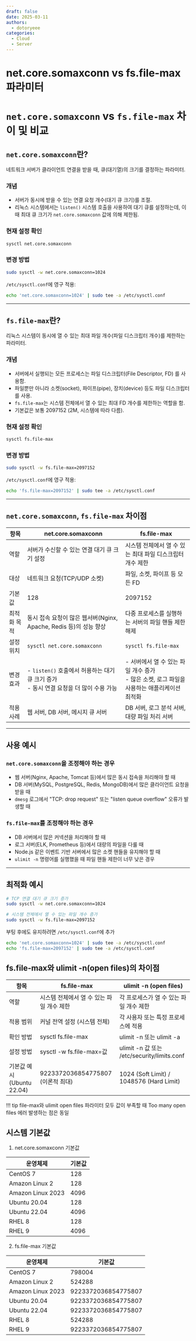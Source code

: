 ```yaml
---
draft: false
date: 2025-03-11
authors:
  - dotoryeee
categories:
  - Cloud
  - Server
---
```

# net.core.somaxconn vs fs.file-max 파라미터

<!-- more -->

# `net.core.somaxconn` vs `fs.file-max` 차이 및 비교

## `net.core.somaxconn`란?
네트워크 서버가 클라이언트 연결을 받을 때, 큐(대기열)의 크기를 결정하는 파라미터.

### 개념
- 서버가 동시에 받을 수 있는 연결 요청 개수(대기 큐 크기)를 조절.
- 리눅스 시스템에서는 `listen()` 시스템 호출을 사용하여 대기 큐를 설정하는데, 이때 최대 큐 크기가 `net.core.somaxconn` 값에 의해 제한됨.

### 현재 설정 확인
```bash
sysctl net.core.somaxconn
```

### 변경 방법
```bash
sudo sysctl -w net.core.somaxconn=1024
```

`/etc/sysctl.conf`에 영구 적용:
```bash
echo 'net.core.somaxconn=1024' | sudo tee -a /etc/sysctl.conf
```

---

## `fs.file-max`란?
리눅스 시스템이 동시에 열 수 있는 최대 파일 개수(파일 디스크립터 개수)를 제한하는 파라미터.

### 개념
- 서버에서 실행되는 모든 프로세스는 파일 디스크립터(File Descriptor, FD) 를 사용함.
- 파일뿐만 아니라 소켓(socket), 파이프(pipe), 장치(device) 등도 파일 디스크립터를 사용.
- `fs.file-max`는 시스템 전체에서 열 수 있는 최대 FD 개수를 제한하는 역할을 함.
- 기본값은 보통 2097152 (2M, 시스템에 따라 다름).

### 현재 설정 확인
```bash
sysctl fs.file-max
```

### 변경 방법
```bash
sudo sysctl -w fs.file-max=2097152
```

`/etc/sysctl.conf`에 영구 적용:
```bash
echo 'fs.file-max=2097152' | sudo tee -a /etc/sysctl.conf
```

---

## `net.core.somaxconn`, `fs.file-max` 차이점

| 항목 | net.core.somaxconn | fs.file-max |
|------|----------------------|-----------------|
| 역할 | 서버가 수신할 수 있는 연결 대기 큐 크기 설정 | 시스템 전체에서 열 수 있는 최대 파일 디스크립터 개수 제한 |
| 대상 | 네트워크 요청(TCP/UDP 소켓) | 파일, 소켓, 파이프 등 모든 FD |
| 기본값 | 128 | 2097152 |
| 최적화 목적 | 동시 접속 요청이 많은 웹서버(Nginx, Apache, Redis 등)의 성능 향상 | 다중 프로세스를 실행하는 서버의 파일 핸들 제한 해제 |
| 설정 위치 | `sysctl net.core.somaxconn` | `sysctl fs.file-max` |
| 변경 효과 | - `listen()` 호출에서 허용하는 대기 큐 크기 증가<br>- 동시 연결 요청을 더 많이 수용 가능 | - 서버에서 열 수 있는 파일 개수 증가<br>- 많은 소켓, 로그 파일을 사용하는 애플리케이션 최적화 |
| 적용 사례 | 웹 서버, DB 서버, 메시지 큐 서버 | DB 서버, 로그 분석 서버, 대량 파일 처리 서버 |

---

## 사용 예시
### `net.core.somaxconn`을 조정해야 하는 경우

- 웹 서버(Nginx, Apache, Tomcat 등)에서 많은 동시 접속을 처리해야 할 때
- DB 서버(MySQL, PostgreSQL, Redis, MongoDB)에서 많은 클라이언트 요청을 받을 때
- `dmesg` 로그에서 "TCP: drop request" 또는 "listen queue overflow" 오류가 발생할 때

### `fs.file-max`를 조정해야 하는 경우

- DB 서버에서 많은 커넥션을 처리해야 할 때
- 로그 서버(ELK, Prometheus 등)에서 대량의 파일을 다룰 때
- Node.js 같은 이벤트 기반 서버에서 많은 소켓 핸들을 유지해야 할 때
- `ulimit -n` 명령어를 실행했을 때 파일 핸들 제한이 너무 낮은 경우

---

## 최적화 예시
```bash
# TCP 연결 대기 큐 크기 증가
sudo sysctl -w net.core.somaxconn=1024

# 시스템 전체에서 열 수 있는 파일 개수 증가
sudo sysctl -w fs.file-max=2097152
```

부팅 후에도 유지하려면 `/etc/sysctl.conf`에 추가
```bash
echo 'net.core.somaxconn=1024' | sudo tee -a /etc/sysctl.conf
echo 'fs.file-max=2097152' | sudo tee -a /etc/sysctl.conf
```

## fs.file-max와 ulimit -n(open files)의 차이점
|항목|fs.file-max|ulimit -n (open files)|
|----|----------------|----------------|
|역할|시스템 전체에서 열 수 있는 파일 개수 제한|각 프로세스가 열 수 있는 파일 개수 제한|
|적용 범위|커널 전역 설정 (시스템 전체)|각 사용자 또는 특정 프로세스에 적용|
|확인 방법|sysctl fs.file-max|ulimit -n 또는 ulimit -a|
|설정 방법|sysctl -w fs.file-max=값|ulimit -n 값 또는 /etc/security/limits.conf|
|기본값 예시 (Ubuntu 22.04)|9223372036854775807 (이론적 최대)|1024 (Soft Limit) / 1048576 (Hard Limit)|

!!! tip
    file-max와 ulimit open files 파라미터 모두 값이 부족할 때 Too many open files 에러 발생하는 점은 동일

## 시스템 기본값
1. net.core.somaxconn 기본값

|운영체제|기본값|
|---------|----|
|CentOS 7|128|
|Amazon Linux 2|128|
|Amazon Linux 2023|4096|
|Ubuntu 20.04|128|
|Ubuntu 22.04|4096|
|RHEL 8|128|
|RHEL 9|4096|

2. fs.file-max 기본값

|운영체제|기본값|
|---------|----|
|CentOS 7|798004|
|Amazon Linux 2|524288|
|Amazon Linux 2023|9223372036854775807|
|Ubuntu 20.04|9223372036854775807|
|Ubuntu 22.04|9223372036854775807|
|RHEL 8|524288|
|RHEL 9|9223372036854775807|
